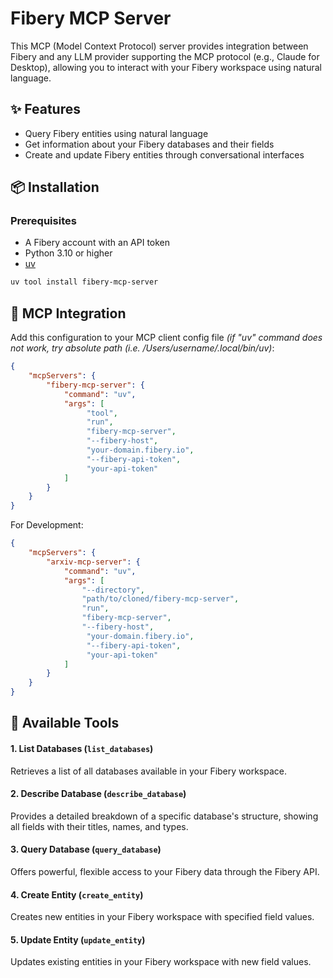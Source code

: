 # Fibery MCP Server

This MCP (Model Context Protocol) server provides integration between Fibery and any LLM provider supporting the MCP protocol (e.g., Claude for Desktop), allowing you to interact with your Fibery workspace using natural language.

## ✨ Features
- Query Fibery entities using natural language
- Get information about your Fibery databases and their fields
- Create and update Fibery entities through conversational interfaces

## 📦 Installation

### Prerequisites

- A Fibery account with an API token
- Python 3.10 or higher
- [uv](https://github.com/astral-sh/uv)

```bash
uv tool install fibery-mcp-server
```

## 🔌 MCP Integration

Add this configuration to your MCP client config file <i>(if "uv" command does not work, try absolute path (i.e. /Users/username/.local/bin/uv)</i>:

```json
{
    "mcpServers": {
        "fibery-mcp-server": {
            "command": "uv",
            "args": [
                 "tool",
                 "run",
                 "fibery-mcp-server",
                 "--fibery-host",
                 "your-domain.fibery.io",
                 "--fibery-api-token",
                 "your-api-token"
            ]
        }
    }
}
```

For Development:

```json
{
    "mcpServers": {
        "arxiv-mcp-server": {
            "command": "uv",
            "args": [
                "--directory",
                "path/to/cloned/fibery-mcp-server",
                "run",
                "fibery-mcp-server",
                "--fibery-host",
                 "your-domain.fibery.io",
                 "--fibery-api-token",
                 "your-api-token"
            ]
        }
    }
}
```

## 🚀 Available Tools

#### 1. List Databases (`list_databases`)

Retrieves a list of all databases available in your Fibery workspace.

#### 2. Describe Database (`describe_database`)

Provides a detailed breakdown of a specific database's structure, showing all fields with their titles, names, and types.

#### 3. Query Database (`query_database`)

Offers powerful, flexible access to your Fibery data through the Fibery API.

#### 4. Create Entity (`create_entity`)

Creates new entities in your Fibery workspace with specified field values.

#### 5. Update Entity (`update_entity`) 

Updates existing entities in your Fibery workspace with new field values.